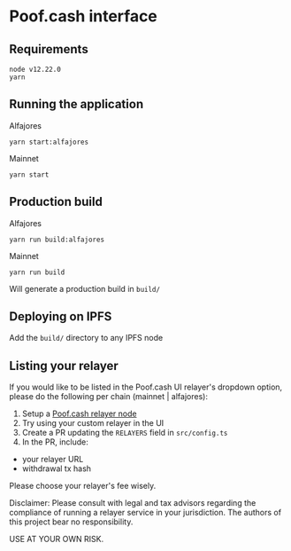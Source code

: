 # Poof.cash interface

## Requirements

```
node v12.22.0
yarn
```

## Running the application

Alfajores

```
yarn start:alfajores
```

Mainnet

```
yarn start
```

## Production build

Alfajores

```
yarn run build:alfajores
```

Mainnet

```
yarn run build
```

Will generate a production build in `build/`

## Deploying on IPFS

Add the `build/` directory to any IPFS node

## Listing your relayer

If you would like to be listed in the Poof.cash UI relayer's dropdown option, please do the following per chain (mainnet | alfajores):

1. Setup a [Poof.cash relayer node](https://github.com/poofcash/poof-relayer)
2. Try using your custom relayer in the UI
3. Create a PR updating the `RELAYERS` field in `src/config.ts`
4. In the PR, include:

- your relayer URL
- withdrawal tx hash

Please choose your relayer's fee wisely.

Disclaimer: Please consult with legal and tax advisors regarding the compliance of running a relayer service in your jurisdiction. The authors of this project bear no responsibility.

USE AT YOUR OWN RISK.
